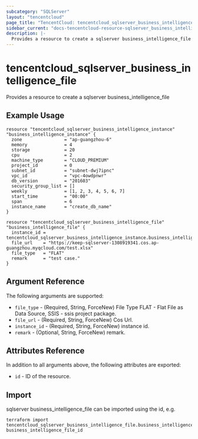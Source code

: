 ```yaml
---
subcategory: "SQLServer"
layout: "tencentcloud"
page_title: "TencentCloud: tencentcloud_sqlserver_business_intelligence_file"
sidebar_current: "docs-tencentcloud-resource-sqlserver_business_intelligence_file"
description: |-
  Provides a resource to create a sqlserver business_intelligence_file
---
```


# tencentcloud_sqlserver_business_intelligence_file

Provides a resource to create a sqlserver business_intelligence_file

## Example Usage

```hcl
resource "tencentcloud_sqlserver_business_intelligence_instance" "business_intelligence_instance" {
  zone                = "ap-guangzhou-6"
  memory              = 4
  storage             = 20
  cpu                 = 2
  machine_type        = "CLOUD_PREMIUM"
  project_id          = 0
  subnet_id           = "subnet-dwj7ipnc"
  vpc_id              = "vpc-4owdpnwr"
  db_version          = "201603"
  security_group_list = []
  weekly              = [1, 2, 3, 4, 5, 6, 7]
  start_time          = "00:00"
  span                = 6
  instance_name       = "create_db_name"
}

resource "tencentcloud_sqlserver_business_intelligence_file" "business_intelligence_file" {
  instance_id = tencentcloud_sqlserver_business_intelligence_instance.business_intelligence_instance.id
  file_url    = "https://keep-sqlserver-1308919341.cos.ap-guangzhou.myqcloud.com/test.xlsx"
  file_type   = "FLAT"
  remark      = "test case."
}
```

## Argument Reference

The following arguments are supported:

* `file_type` - (Required, String, ForceNew) File Type FLAT - Flat File as Data Source, SSIS - ssis project package.
* `file_url` - (Required, String, ForceNew) Cos Url.
* `instance_id` - (Required, String, ForceNew) instance id.
* `remark` - (Optional, String, ForceNew) remark.

## Attributes Reference

In addition to all arguments above, the following attributes are exported:

* `id` - ID of the resource.



## Import

sqlserver business_intelligence_file can be imported using the id, e.g.

```
terraform import tencentcloud_sqlserver_business_intelligence_file.business_intelligence_file business_intelligence_file_id
```

